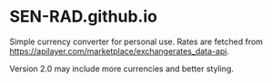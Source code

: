 # SEN-RAD.github.io
Simple currency converter for personal use. Rates are fetched from https://apilayer.com/marketplace/exchangerates_data-api. 

Version 2.0 may include more currencies and better styling.
